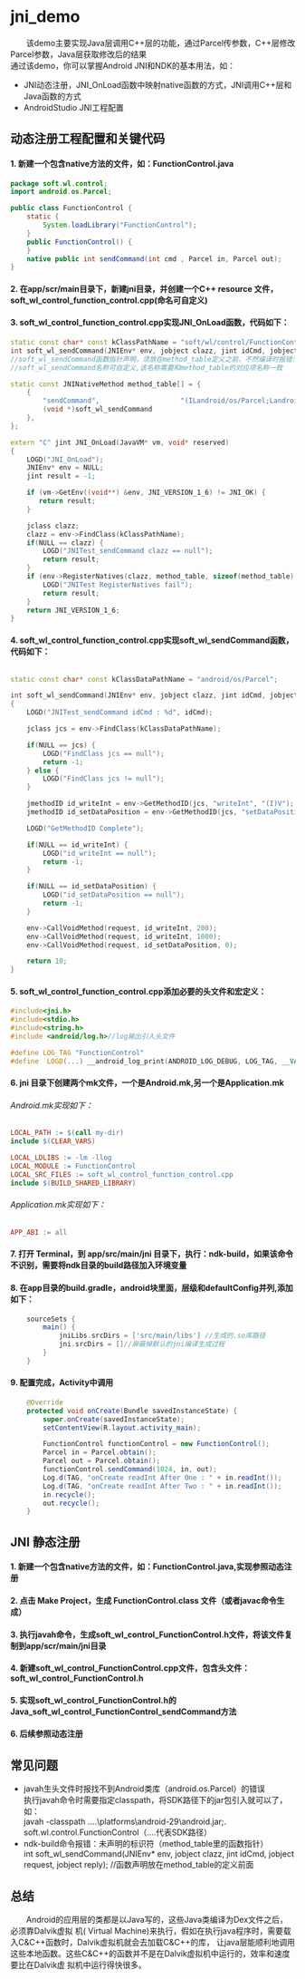 # jni_demo
&ensp;&ensp;&ensp;&ensp;该demo主要实现Java层调用C++层的功能，通过Parcel传参数，C++层修改Parcel参数，Java层获取修改后的结果  
通过该demo，你可以掌握Android JNI和NDK的基本用法，如：  
* JNI动态注册，JNI_OnLoad函数中映射native函数的方式，JNI调用C++层和Java函数的方式
* AndroidStudio JNI工程配置
## 动态注册工程配置和关键代码
#### 1. 新建一个包含native方法的文件，如：FunctionControl.java
```java
package soft.wl.control;
import android.os.Parcel;

public class FunctionControl {
    static {
        System.loadLibrary("FunctionControl");
    }
    public FunctionControl() {
    }
    native public int sendCommand(int cmd , Parcel in, Parcel out);
}
```
#### 2. 在app/scr/main目录下，新建jni目录，并创建一个C++ resource 文件，soft_wl_control_function_control.cpp(命名可自定义)
#### 3. soft_wl_control_function_control.cpp实现JNI_OnLoad函数，代码如下：
```c++
static const char* const kClassPathName = "soft/wl/control/FunctionControl";
int soft_wl_sendCommand(JNIEnv* env, jobject clazz, jint idCmd, jobject request, jobject reply);
//soft_wl_sendCommand函数指针声明，须放在method_table定义之前，不然编译时报错:未定义的标识符：soft_wl_sendCommand
//soft_wl_sendCommand名称可自定义,该名称需要和method_table的对应项名称一致

static const JNINativeMethod method_table[] = {
    {
        "sendCommand",                    "(ILandroid/os/Parcel;Landroid/os/Parcel;)I",
        (void *)soft_wl_sendCommand
    },
};

extern "C" jint JNI_OnLoad(JavaVM* vm, void* reserved)
{
    LOGD("JNI_OnLoad");
    JNIEnv* env = NULL;
    jint result = -1;

    if (vm->GetEnv((void**) &env, JNI_VERSION_1_6) != JNI_OK) {
       return result;
    }

    jclass clazz;
    clazz = env->FindClass(kClassPathName);
    if(NULL == clazz) {
        LOGD("JNITest_sendCommand clazz == null");
        return result;
    }
    if (env->RegisterNatives(clazz, method_table, sizeof(method_table) / sizeof(method_table[0])) < 0) {
        LOGD("JNITest RegisterNatives fail");
        return result;
    }
    return JNI_VERSION_1_6;
}
```
#### 4. soft_wl_control_function_control.cpp实现soft_wl_sendCommand函数，代码如下：
```c++

static const char* const kClassDataPathName = "android/os/Parcel";

int soft_wl_sendCommand(JNIEnv* env, jobject clazz, jint idCmd, jobject request, jobject reply)
{
    LOGD("JNITest_sendCommand idCmd : %d", idCmd);

    jclass jcs = env->FindClass(kClassDataPathName);

    if(NULL == jcs) {
        LOGD("FindClass jcs == null");
        return -1;
    } else {
        LOGD("FindClass jcs != null");
    }

    jmethodID id_writeInt = env->GetMethodID(jcs, "writeInt", "(I)V");
    jmethodID id_setDataPosition = env->GetMethodID(jcs, "setDataPosition", "(I)V");

    LOGD("GetMethodID Complete");

    if(NULL == id_writeInt) {
        LOGD("id_writeInt == null");
        return -1;
    }

    if(NULL == id_setDataPosition) {
        LOGD("id_setDataPosition == null");
        return -1;
    }

    env->CallVoidMethod(request, id_writeInt, 200);
    env->CallVoidMethod(request, id_writeInt, 1000);
    env->CallVoidMethod(request, id_setDataPosition, 0);

    return 10;
}
```
#### 5. soft_wl_control_function_control.cpp添加必要的头文件和宏定义：
```c++
#include<jni.h>
#include<stdio.h>
#include<string.h>
#include <android/log.h>//log输出引入头文件

#define LOG_TAG "FunctionControl"
#define  LOGD(...) __android_log_print(ANDROID_LOG_DEBUG, LOG_TAG, __VA_ARGS__)
```
#### 6. jni 目录下创建两个mk文件，一个是Android.mk,另一个是Application.mk  
###### Android.mk实现如下：
```mk
LOCAL_PATH := $(call my-dir)
include $(CLEAR_VARS)

LOCAL_LDLIBS := -lm -llog
LOCAL_MODULE := FunctionControl
LOCAL_SRC_FILES := soft_wl_control_function_control.cpp
include $(BUILD_SHARED_LIBRARY)
```
###### Application.mk实现如下：
```mk
APP_ABI := all
```
#### 7. 打开 Terminal，到 app/src/main/jni 目录下，执行：ndk-build，如果该命令不识别，需要将ndk目录的build路径加入环境变量
#### 8. 在app目录的build.gradle，android块里面，层级和defaultConfig并列,添加如下：
```gradle
    sourceSets {
        main() {
            jniLibs.srcDirs = ['src/main/libs'] //生成的.so库路径
            jni.srcDirs = []//屏蔽掉默认的jni编译生成过程
        }
    }
```
#### 9. 配置完成，Activity中调用
```java
    @Override
    protected void onCreate(Bundle savedInstanceState) {
        super.onCreate(savedInstanceState);
        setContentView(R.layout.activity_main);

        FunctionControl functionControl = new FunctionControl();
        Parcel in = Parcel.obtain();
        Parcel out = Parcel.obtain();
        functionControl.sendCommand(1024, in, out);
        Log.d(TAG, "onCreate readInt After One : " + in.readInt());
        Log.d(TAG, "onCreate readInt After Two : " + in.readInt());
        in.recycle();
        out.recycle();
    }
```
## JNI 静态注册
#### 1. 新建一个包含native方法的文件，如：FunctionControl.java,实现参照动态注册
#### 2. 点击 Make Project，生成 FunctionControl.class 文件（或者javac命令生成）
#### 3. 执行javah命令，生成soft_wl_control_FunctionControl.h文件，将该文件复制到app/scr/main/jni目录
#### 4. 新建soft_wl_control_FunctionControl.cpp文件，包含头文件：soft_wl_control_FunctionControl.h
#### 5. 实现soft_wl_control_FunctionControl.h的Java_soft_wl_control_FunctionControl_sendCommand方法
#### 6. 后续参照动态注册
## 常见问题
* javah生头文件时报找不到Android类库（android.os.Parcel）的错误  
执行javah命令时需要指定classpath，将SDK路径下的jar包引入就可以了，如：  
javah -classpath ....\platforms\android-29\android.jar;. soft.wl.control.FunctionControl（....代表SDK路径）
* ndk-build命令报错：未声明的标识符（method_table里的函数指针）  
int soft_wl_sendCommand(JNIEnv* env, jobject clazz, jint idCmd, jobject request, jobject reply);
//函数声明放在method_table的定义前面
## 总结  
&ensp;&ensp;&ensp;&ensp;Android的应用层的类都是以Java写的，这些Java类编译为Dex文件之后，必须靠Dalvik虚拟
机( Virtual Machine)来执行，假如在执行java程序时，需要载入C&C++函数时，Dalvik虚拟机就会去加载C&C++的库，
让java层能顺利地调用  这些本地函数。这些C&C++的函数并不是在Dalvik虚拟机中运行的，效率和速度要比在Dalvik虚
拟机中运行得快很多。
